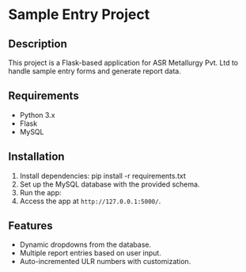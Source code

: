 # Sample Entry Project

## Description
This project is a Flask-based application for ASR Metallurgy Pvt. Ltd to handle sample entry forms and generate report data.

## Requirements
- Python 3.x
- Flask
- MySQL

## Installation
1. Install dependencies:
pip install -r requirements.txt
2. Set up the MySQL database with the provided schema.
3. Run the app:
4. Access the app at `http://127.0.0.1:5000/`.

## Features
- Dynamic dropdowns from the database.
- Multiple report entries based on user input.
- Auto-incremented ULR numbers with customization.

